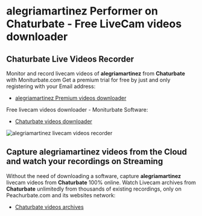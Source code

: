 # alegriamartinez Performer on Chaturbate - Free LiveCam videos downloader

## Chaturbate Live Videos Recorder

Monitor and record livecam videos of **alegriamartinez** from **Chaturbate** with Moniturbate.com
Get a premium trial for free by just and only registering with your Email address:
* [alegriamartinez Premium videos downloader](https://moniturbate.com/request-demo-licence-key.html)

Free livecam videos downloader - Moniturbate Software:
* [Chaturbate videos downloader](https://moniturbate.com/moniturbate-download-software.html)

![alegriamartinez livecam videos recorder](https://peachurnet.com/templates/moniturbate-software.png)


## Capture alegriamartinez videos from the Cloud and watch your recordings on Streaming

Without the need of downloading a software, capture **alegriamartinez** livecam videos from **Chaturbate** 100% online.
Watch Livecam archives from **Chaturbate** unlimitedly from thousands of existing recordings, only on Peachurbate.com and its websites network:
* [Chaturbate videos archives](https://peachurnet.com/)